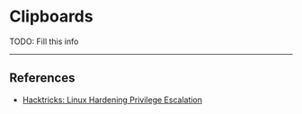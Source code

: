 # Clipboards

TODO: Fill this info

---
## References

- [Hacktricks: Linux Hardening Privilege Escalation](https://book.hacktricks.xyz/linux-hardening/privilege-escalation#clipboard)
